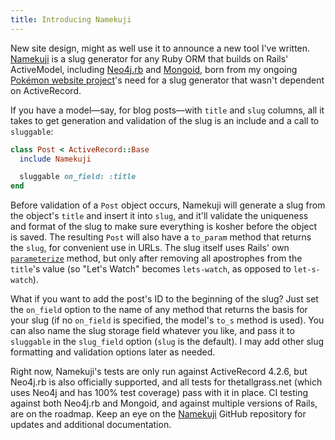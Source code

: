 ```yaml
---
title: Introducing Namekuji
---
```


New site design, might as well use it to announce a new tool I've written.
[Namekuji][] is a slug generator for any Ruby ORM that builds on Rails'
ActiveModel, including [Neo4j.rb][] and [Mongoid][], born from my ongoing
[Pokémon website project][]'s need for a slug generator that wasn't dependent
on ActiveRecord.

If you have a model—say, for blog posts—with `title` and `slug` columns, all it
takes to get generation and validation of the slug is an include and a call to
`sluggable`:

```ruby
class Post < ActiveRecord::Base
  include Namekuji

  sluggable on_field: :title
end
```

Before validation of a `Post` object occurs, Namekuji will generate a slug from
the object's `title` and insert it into `slug`, and it'll validate the
uniqueness and format of the slug to make sure everything is kosher before the
object is saved. The resulting `Post` will also have a `to_param` method that
returns the `slug`, for convenient use in URLs. The slug itself uses Rails' own
[`parameterize`][] method, but only after removing all apostrophes from the
`title`'s value (so "Let's Watch" becomes `lets-watch`, as opposed to
`let-s-watch`).

What if you want to add the post's ID to the beginning of the slug? Just set
the `on_field` option to the name of any method that returns the basis for your
slug (if no `on_field` is specified, the model's `to_s` method is used). You
can also name the slug storage field whatever you like, and pass it to
`sluggable` in the `slug_field` option (`slug` is the default). I may add other
slug formatting and validation options later as needed.

Right now, Namekuji's tests are only run against ActiveRecord 4.2.6, but
Neo4j.rb is also officially supported, and all tests for thetallgrass.net
(which uses Neo4j and has 100% test coverage) pass with it in place. CI testing
against both Neo4j.rb and Mongoid, and against multiple versions of Rails, are
on the roadmap. Keep an eye on the [Namekuji][] GitHub repository for updates
and additional documentation.

[Namekuji]: https://github.com/thetallgrassnet/namekuji
[Neo4j.rb]: http://neo4jrb.io/
[Mongoid]: https://mongoid.github.io/
[Pokémon website project]: https://github.com/thetallgrassnet/pokesite
[`parameterize`]: http://api.rubyonrails.org/classes/ActiveSupport/Inflector.html#method-i-parameterize
